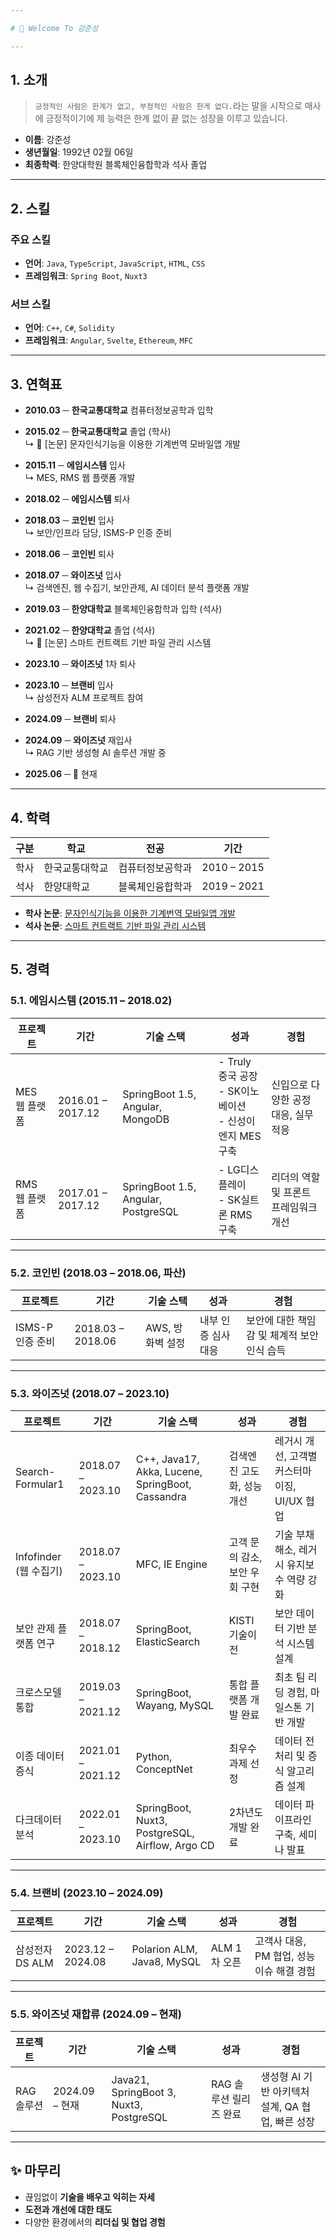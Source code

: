 ```yaml
---

# 👋 Welcome To 강준성

---
```


## 1. 소개

> `긍정적인 사람은 한계가 없고, 부정적인 사람은 한게 없다.`라는 말을 시작으로
> 매사에 긍정적이기에 제 능력은 한계 없이 끝 없는 성장을 이루고 있습니다.

* **이름**: 강준성
* **생년월일**: 1992년 02월 06일
* **최종학력**: 한양대학원 블록체인융합학과 석사 졸업

---


## 2. 스킬

### 주요 스킬

* **언어**: `Java`, `TypeScript`, `JavaScript`, `HTML`, `CSS`
* **프레임워크**: `Spring Boot`, `Nuxt3`

### 서브 스킬

* **언어**: `C++`, `C#`, `Solidity`
* **프레임워크**: `Angular`, `Svelte`, `Ethereum`, `MFC`

---


## 3. 연혁표

- **2010.03** ─ **한국교통대학교** 컴퓨터정보공학과 입학  
- **2015.02** ─ **한국교통대학교** 졸업 (학사)  
   ↳ 📄 [논문] 문자인식기능을 이용한 기계번역 모바일앱 개발  

- **2015.11** ─ **에임시스템** 입사  
   ↳ MES, RMS 웹 플랫폼 개발  
- **2018.02** ─ **에임시스템** 퇴사  

- **2018.03** ─ **코인빈** 입사  
   ↳ 보안/인프라 담당, ISMS-P 인증 준비  
- **2018.06** ─ **코인빈** 퇴사  

- **2018.07** ─ **와이즈넛** 입사  
   ↳ 검색엔진, 웹 수집기, 보안관제, AI 데이터 분석 플랫폼 개발  

- **2019.03** ─ **한양대학교** 블록체인융합학과 입학 (석사)  
- **2021.02** ─ **한양대학교** 졸업 (석사)  
   ↳ 📄 [논문] 스마트 컨트랙트 기반 파일 관리 시스템  

- **2023.10** ─ **와이즈넛** 1차 퇴사  

- **2023.10** ─ **브랜비** 입사  
   ↳ 삼성전자 ALM 프로젝트 참여  
- **2024.09** ─ **브랜비** 퇴사  

- **2024.09** ─ **와이즈넛** 재입사  
   ↳ RAG 기반 생성형 AI 솔루션 개발 중  
- **2025.06** ─ 📍 현재

---


## 4. 학력

| 구분 | 학교      | 전공       | 기간          |
| -- | ------- | -------- | ----------- |
| 학사 | 한국교통대학교 | 컴퓨터정보공학과 | 2010 – 2015 |
| 석사 | 한양대학교   | 블록체인융합학과 | 2019 – 2021 |

* **학사 논문**: [문자인식기능을 이용한 기계번역 모바일앱 개발](https://www.riss.kr/search/detail/DetailView.do?p_mat_type=1a0202e37d52c72d&control_no=1ba5001adfb7f47747de9c1710b0298d)
* **석사 논문**: [스마트 컨트랙트 기반 파일 관리 시스템](https://www.riss.kr/search/detail/DetailView.do?p_mat_type=be54d9b8bc7cdb09&control_no=1c27fe9fcb321876ffe0bdc3ef48d419)

---

## 5. 경력

### 5.1. 에임시스템 (2015.11 – 2018.02)

| 프로젝트      | 기간                | 기술 스택                               | 성과                                           | 경험                    |
| --------- | ----------------- | ----------------------------------- | -------------------------------------------- | --------------------- |
| MES 웹 플랫폼 | 2016.01 – 2017.12 | SpringBoot 1.5, Angular, MongoDB    | - Truly 중국 공장<br>- SK이노베이션<br>- 신성이엔지 MES 구축 | 신입으로 다양한 공정 대응, 실무 적응 |
| RMS 웹 플랫폼 | 2017.01 – 2017.12 | SpringBoot 1.5, Angular, PostgreSQL | - LG디스플레이<br>- SK실트론 RMS 구축                  | 리더의 역할 및 프론트 프레임워크 개선 |

---

### 5.2. 코인빈 (2018.03 – 2018.06, 파산)

| 프로젝트         | 기간                | 기술 스택       | 성과          | 경험                        |
| ------------ | ----------------- | ----------- | ----------- | ------------------------- |
| ISMS-P 인증 준비 | 2018.03 – 2018.06 | AWS, 방화벽 설정 | 내부 인증 심사 대응 | 보안에 대한 책임감 및 체계적 보안 인식 습득 |

---

### 5.3. 와이즈넛 (2018.07 – 2023.10)

| 프로젝트               | 기간                | 기술 스택                                            | 성과                 | 경험                           |
| ------------------ | ----------------- | ------------------------------------------------ | ------------------ | ---------------------------- |
| Search-Formular1   | 2018.07 – 2023.10 | C++, Java17, Akka, Lucene, SpringBoot, Cassandra | 검색엔진 고도화, 성능 개선    | 레거시 개선, 고객별 커스터마이징, UI/UX 협업 |
| Infofinder (웹 수집기) | 2018.07 – 2023.10 | MFC, IE Engine                                   | 고객 문의 감소, 보안 우회 구현 | 기술 부채 해소, 레거시 유지보수 역량 강화     |
| 보안 관제 플랫폼 연구       | 2018.07 – 2018.12 | SpringBoot, ElasticSearch                        | KISTI 기술이전         | 보안 데이터 기반 분석 시스템 설계          |
| 크로스모델 통합           | 2019.03 – 2021.12 | SpringBoot, Wayang, MySQL                        | 통합 플랫폼 개발 완료       | 최초 팀 리딩 경험, 마일스톤 기반 개발       |
| 이종 데이터 증식          | 2021.01 – 2021.12 | Python, ConceptNet                               | 최우수 과제 선정          | 데이터 전처리 및 증식 알고리즘 설계         |
| 다크데이터 분석           | 2022.01 – 2023.10 | SpringBoot, Nuxt3, PostgreSQL, Airflow, Argo CD  | 2차년도 개발 완료         | 데이터 파이프라인 구축, 세미나 발표         |

---

### 5.4. 브랜비 (2023.10 – 2024.09)

| 프로젝트        | 기간                | 기술 스택                      | 성과        | 경험                         |
| ----------- | ----------------- | -------------------------- | --------- | -------------------------- |
| 삼성전자 DS ALM | 2023.12 – 2024.08 | Polarion ALM, Java8, MySQL | ALM 1차 오픈 | 고객사 대응, PM 협업, 성능 이슈 해결 경험 |

---

### 5.5. 와이즈넛 재합류 (2024.09 – 현재)

| 프로젝트    | 기간           | 기술 스택                                   | 성과             | 경험                              |
| ------- | ------------ | --------------------------------------- | -------------- | ------------------------------- |
| RAG 솔루션 | 2024.09 – 현재 | Java21, SpringBoot 3, Nuxt3, PostgreSQL | RAG 솔루션 릴리즈 완료 | 생성형 AI 기반 아키텍처 설계, QA 협업, 빠른 성장 |

---

## ✨ 마무리

* 끊임없이 **기술을 배우고 익히는 자세**
* **도전과 개선에 대한 태도**
* 다양한 환경에서의 **리더십 및 협업 경험**
